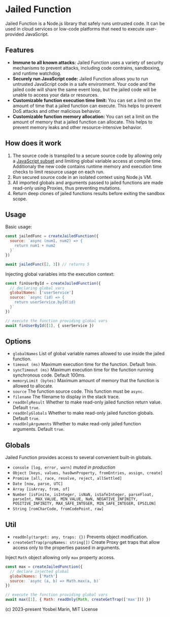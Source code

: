 # Jailed Function

Jailed Function is a Node.js library that safely runs untrusted code. It can be used in cloud services or low-code platforms that need to execute user-provided JavaScript.

## Features

- **Immune to all known attacks:** Jailed Function uses a variety of security mechanisms to prevent attacks, including code contrains, sandboxing, and runtime watchdog.
- **Securely run JavaScript code:** Jailed Function allows you to run untrusted JavaScript code in a safe environment. Your code and the jailed code will share the same event loop, but the jailed code will be unable to access your data or resources.
- **Customizable function execution time limit:** You can set a limit on the amount of time that a jailed function can execute. This helps to prevent DoS attacks and other malicious behavior.
- **Customizable function memory allocation:** You can set a limit on the amount of memory that a jailed function can allocate. This helps to prevent memory leaks and other resource-intensive behavior.

## How does it work

1. The source code is transpiled to a secure source code by allowing only a [JavaScript subset](src/javascript-subset.txt) and limiting global variable access at compile time. Additionaly the new code contains runtime memory and execution time checks to limit resource usage on each run.
2. Run secured source code in an isolated context using Node.js VM.
2. All imported globals and arguments passed to jailed functions are made read-only using Proxies, thus preventing mutations.
3. Return deep clones of jailed functions results before exiting the sandbox scope.

## Usage

Basic usage:
```js
const jailedFunc = createJailedFunction({
  source: `async (num1, num2) => {
    return num1 + num2
  }`
})

await jailedFunc([2, 3]) // returns 5
```

Injecting global variables into the execution context:
```js
const finUserById = createJailedFunction({
  // declaring global vars
  globalNames: ['userService']
  source: `async (id) => {
    return userService.byId(id)
  }`
})

// execute the function providing global vars
await finUserById([1], { userService })
```

## Options

- `globalNames` List of global variable names allowed to use inside the jailed function.
- `timeout (ms)` Maximum execution time for the function. Default 1min.
- `syncTimeout (ms)` Maximum execution time for the function running synchronous code. Default 100ms.
- `memoryLimit (bytes)` Maximum amount of memory that the function is allowed to allocate.
- `source` The function source code. This function must be `async`.
- `filename` The filename to display in the stack trace.
- `readOnlyResult` Whether to make read-only jailed function return value. Default `true`.
- `readOnlyGlobals` Whether to make read-only jailed function globals. Default `true`.
- `readOnlyArguments` Whether to make read-only jailed function arguments. Default `true`.

## Globals

Jailed Function provides access to several convenient built-in globals.

- `console [log, error, warn]` *muted in production*
- `Object [keys, values, hasOwnProperty, fromEntries, assign, create]`
- `Promise [all, race, resolve, reject, allSettled]`
- `Date [now, parse, UTC]`
- `Array [isArray, from, of]`
- `Number [isFinite, isInteger, isNaN, isSafeInteger, parseFloat, parseInt, MAX_VALUE, MIN_VALUE, NaN, NEGATIVE_INFINITY, POSITIVE_INFINITY, MAX_SAFE_INTEGER, MIN_SAFE_INTEGER, EPSILON]`
- `String [romCharCode, fromCodePoint, raw]`

## Util

- `readOnly(target: any, traps: {})` Prevents object modification.
- `createGetTrap(propNames: string[])` Create Proxy get traps that allow access only to the properties passed in arguments.

Inject `Math` object allowing only `max` property access. 
```js
const max = createJailedFunction({
  // declare injected global
  globalNames: ['Math']
  source: `async (a, b) => Math.max(a, b)`
})

// execute the function providing global vars
await max([1], { Math: readOnly(Math, createGetTrap(['max'])) })
```

(c) 2023-present Yosbel Marín, MIT License
